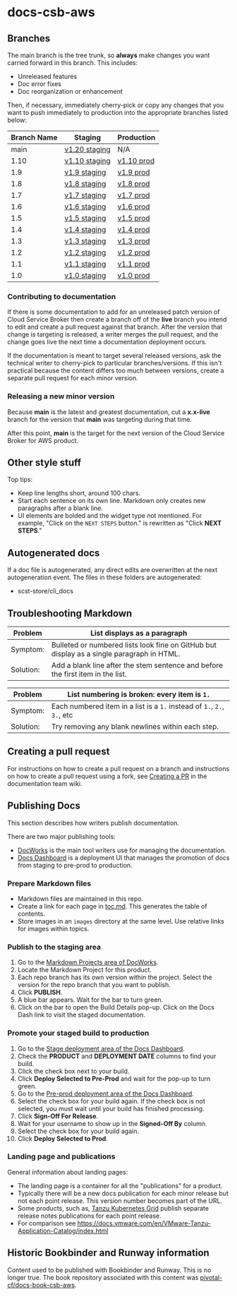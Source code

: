 # docs-csb-aws

## Branches

The main branch is the tree trunk, so **always** make changes you want carried forward in this branch.
This includes:

* Unreleased features
* Doc error fixes
* Doc reorganization or enhancement

Then, if necessary, immediately cherry-pick or copy any changes that you want to push immediately to
production into the appropriate branches listed below:

| Branch Name| Staging | Production |
|------------|---------|------------|
| main       | [v1.20 staging](https://docs-staging.vmware.com/en/draft/Tanzu-Cloud-Service-Broker-for-AWS/1.20/csb-aws/GUID-index.html) | N/A |
| 1.10       | [v1.10 staging](https://docs-staging.vmware.com/en/Tanzu-Cloud-Service-Broker-for-AWS/1.10/csb-aws/GUID-index.html) | [v1.10 prod](https://docs.vmware.com/en/Tanzu-Cloud-Service-Broker-for-AWS/1.10/csb-aws/GUID-index.html) |
| 1.9       | [v1.9 staging](https://docs-staging.vmware.com/en/Tanzu-Cloud-Service-Broker-for-AWS/1.9/csb-aws/GUID-index.html) | [v1.9 prod](https://docs.vmware.com/en/Tanzu-Cloud-Service-Broker-for-AWS/1.9/csb-aws/GUID-index.html) |
| 1.8        | [v1.8 staging](https://docs-staging.vmware.com/en/Tanzu-Cloud-Service-Broker-for-AWS/1.8/csb-aws/GUID-index.html) | [v1.8 prod](https://docs.vmware.com/en/Tanzu-Cloud-Service-Broker-for-AWS/1.8/csb-aws/GUID-index.html) |
| 1.7        | [v1.7 staging](https://docs-staging.vmware.com/en/Tanzu-Cloud-Service-Broker-for-AWS/1.7/csb-aws/GUID-index.html) | [v1.7 prod](https://docs.vmware.com/en/Tanzu-Cloud-Service-Broker-for-AWS/1.7/csb-aws/GUID-index.html) |
| 1.6        | [v1.6 staging](https://docs-staging.vmware.com/en/Tanzu-Cloud-Service-Broker-for-AWS/1.6/csb-aws/GUID-index.html) | [v1.6 prod](https://docs.vmware.com/en/Tanzu-Cloud-Service-Broker-for-AWS/1.6/csb-aws/GUID-index.html) |
| 1.5        | [v1.5 staging](https://docs-staging.vmware.com/en/Tanzu-Cloud-Service-Broker-for-AWS/1.5/csb-aws/GUID-index.html) | [v1.5 prod](https://docs.vmware.com/en/Tanzu-Cloud-Service-Broker-for-AWS/1.5/csb-aws/GUID-index.html) |
| 1.4        | [v1.4 staging](https://docs-staging.vmware.com/en/Tanzu-Cloud-Service-Broker-for-AWS/1.4/csb-aws/GUID-index.html) | [v1.4 prod](https://docs.vmware.com/en/Tanzu-Cloud-Service-Broker-for-AWS/1.4/csb-aws/GUID-index.html) |
| 1.3        | [v1.3 staging](https://docs-staging.vmware.com/en/Tanzu-Cloud-Service-Broker-for-AWS/1.3/csb-aws/GUID-index.html) | [v1.3 prod](https://docs.vmware.com/en/Tanzu-Cloud-Service-Broker-for-AWS/1.3/csb-aws/GUID-index.html) |
| 1.2        | [v1.2 staging](https://docs-staging.vmware.com/en/Tanzu-Cloud-Service-Broker-for-AWS/1.2/csb-aws/GUID-index.html) | [v1.2 prod](https://docs.vmware.com/en/Tanzu-Cloud-Service-Broker-for-AWS/1.2/csb-aws/GUID-index.html) |
| 1.1        | [v1.1 staging](https://docs-staging.vmware.com/en/Tanzu-Cloud-Service-Broker-for-AWS/1.1/csb-aws/GUID-index.html) | [v1.1 prod](https://docs.vmware.com/en/Tanzu-Cloud-Service-Broker-for-AWS/1.1/csb-aws/GUID-index.html) |
| 1.0        | [v1.0 staging](https://docs-staging.vmware.com/en/Tanzu-Cloud-Service-Broker-for-AWS/1.0/csb-aws/GUID-index.html) | [v1.0 prod](https://docs.vmware.com/en/Tanzu-Cloud-Service-Broker-for-AWS/1.0/csb-aws/GUID-index.html) |

### Contributing to documentation

If there is some documentation to add for an unreleased patch version of Cloud Service Broker then
create a branch off of the **live** branch you intend to edit and create a pull request against
that branch.
After the version that change is targeting is released, a writer merges the pull request, and the
change goes live the next time a documentation deployment occurs.

If the documentation is meant to target several released versions, ask the technical writer to
cherry-pick to particular branches/versions.
If this isn't practical because the content differs too much between versions, create a separate pull
request for each minor version.

### Releasing a new minor version

Because **main** is the latest and greatest documentation, cut a **x.x-live** branch for the version
that **main** was targeting during that time.

After this point, **main** is the target for the next version of the Cloud Service Broker for AWS
product.

## Other style stuff

Top tips:

+ Keep line lengths short, around 100 chars.
+ Start each sentence on its own line. Markdown only creates new paragraphs after a blank line.
+ UI elements are bolded and the widget type not mentioned.
For example, "Click on the `NEXT STEPS` button." is rewritten as "Click **NEXT STEPS**."

## Autogenerated docs

If a doc file is autogenerated, any direct edits are overwritten at the next autogeneration event.
The files in these folders are autogenerated:

+ scst-store/cli_docs


## Troubleshooting Markdown

| Problem | List displays as a paragraph |
|---------|-----------|
| Symptom:| Bulleted or numbered lists look fine on GitHub but display as a single paragraph in HTML.|
| Solution: | Add a blank line after the stem sentence and before the first item in the list.|

| Problem | List numbering is broken: every item is `1.` |
|---------|-----------|
| Symptom:| Each numbered item in a list is a `1.` instead of `1.`, `2.`, `3.`, etc|
| Solution: | Try removing any blank newlines within each step.|

## Creating a pull request

For instructions on how to create a pull request on a branch and instructions on how to create a
pull request using a fork, see
[Creating a PR](https://docs-wiki.sc2-04-pcf1-apps.oc.vmware.com/wiki/external/create-pr.html)
in the documentation team wiki.

## Publishing Docs

This section describes how writers publish documentation.

There are two major publishing tools:

- [DocWorks](https://docworks.vmware.com/) is the main tool writers use for managing the documentation.
- [Docs Dashboard](https://docsdash.vmware.com/) is a deployment UI that manages the promotion of docs
from staging to pre-prod to production.

### Prepare Markdown files

- Markdown files are maintained in this repo.
- Create a link for each page in [toc.md](toc.md). This generates the table of contents.
- Store images in an `images` directory at the same level. Use relative links for images within topics.

### Publish to the staging area

1. Go to the [Markdown Projects area of DocWorks](https://docworks.vmware.com/md2docs/projects/all).
1. Locate the Markdown Project for this product.
1. Each repo branch has its own version within the project. Select the version for the repo branch that you want to publish.
1. Click **PUBLISH**.
1. A blue bar appears. Wait for the bar to turn green.
1. Click on the bar to open the Build Details pop-up. Click on the Docs Dash link to visit the staged documentation.

### Promote your staged build to production

1. Go to the [Stage deployment area of the Docs Dashboard](https://docsdash.vmware.com/deployment-stage).
1. Check the **PRODUCT** and **DEPLOYMENT DATE** columns to find your build.
1. Click the check box next to your build.
1. Click **Deploy Selected to Pre-Prod** and wait for the pop-up to turn green.
1. Go to the [Pre-prod deployment area of the Docs Dashboard](https://docsdash.vmware.com/deployment-pre-prod).
1. Select the check box for your build again. If the check box is not selected, you must wait until your build has finished processing.
1. Click **Sign-Off For Release**.
1. Wait for your username to show up in the **Signed-Off By** column.
1. Select the check box for your build again.
1. Click **Deploy Selected to Prod**.

### Landing page and publications

General information about landing pages:

- The landing page is a container for all the "publications" for a product.
- Typically there will be a new docs publication for each minor release but not each point release.
This version number becomes part of the URL.
- Some products, such as, [Tanzu Kubernetes Grid](https://docs.vmware.com/en/VMware-Tanzu-Kubernetes-Grid/index.html) publish separate release notes publications for each point release.
- For comparison see https://docs.vmware.com/en/VMware-Tanzu-Application-Catalog/index.html

## Historic Bookbinder and Runway information

Content used to be published with Bookbinder and Runway. This is no longer true.
The book repository associated with this content was
[pivotal-cf/docs-book-csb-aws](https://github.com/pivotal-cf/docs-book-csb-aws).
